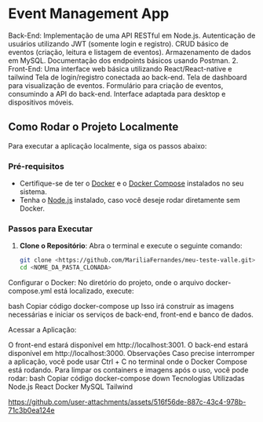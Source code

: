 # Event Management App
 Back-End:
Implementação de uma API RESTful em Node.js.
Autenticação de usuários utilizando JWT (somente login e registro).
CRUD básico de eventos (criação, leitura e listagem de eventos).
Armazenamento de dados em  MySQL.
Documentação dos endpoints básicos usando Postman.
2. Front-End:
Uma interface web básica utilizando React/React-native e tailwind
Tela de login/registro conectada ao back-end.
Tela de dashboard para visualização de eventos.
Formulário para criação de eventos, consumindo a API do back-end.
Interface adaptada para desktop e dispositivos móveis.

## Como Rodar o Projeto Localmente

Para executar a aplicação localmente, siga os passos abaixo:

### Pré-requisitos

- Certifique-se de ter o [Docker](https://www.docker.com/get-started) e o [Docker Compose](https://docs.docker.com/compose/install/) instalados no seu sistema.
- Tenha o [Node.js](https://nodejs.org/) instalado, caso você deseje rodar diretamente sem Docker.

### Passos para Executar

1. **Clone o Repositório**:
   Abra o terminal e execute o seguinte comando:
   ```bash
   git clone <https://github.com/MariliaFernandes/meu-teste-valle.git>
   cd <NOME_DA_PASTA_CLONADA>
Configurar o Docker: No diretório do projeto, onde o arquivo docker-compose.yml está localizado, execute:

bash
Copiar código
docker-compose up
Isso irá construir as imagens necessárias e iniciar os serviços de back-end, front-end e banco de dados.

Acessar a Aplicação:

O front-end estará disponível em http://localhost:3001.
O back-end estará disponível em http://localhost:3000.
Observações
Caso precise interromper a aplicação, você pode usar Ctrl + C no terminal onde o Docker Compose está rodando.
Para limpar os containers e imagens após o uso, você pode rodar:
bash
Copiar código
docker-compose down
Tecnologias Utilizadas
Node.js
React
Docker
MySQL
Tailwind

https://github.com/user-attachments/assets/516f56de-887c-43c4-978b-71c3b0ea124e


